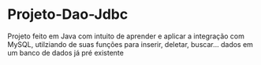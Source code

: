 # Projeto-Dao-Jdbc
Projeto feito em Java com intuito de aprender e aplicar a integração com MySQL, utilziando de suas funções para inserir, deletar, buscar... dados em um banco de dados já pré existente

